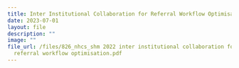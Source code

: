 ```yaml
---
title: Inter Institutional Collaboration for Referral Workflow Optimisation
date: 2023-07-01
layout: file
description: ""
image: ""
file_url: /files/826_nhcs_shm 2022 inter institutional collaboration for
  referral workflow optimisation.pdf
---
```

